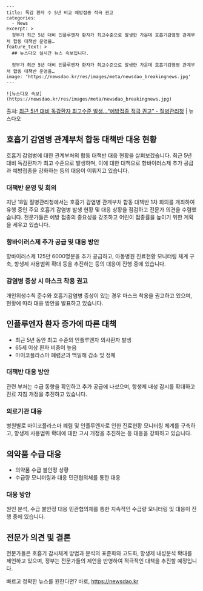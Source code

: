     ---
    title: 독감 환자 수 5년 비교 예방접종 적극 권고
    categories:
      - News
    excerpt: >
      정부가 최근 5년 대비 인플루엔자 환자가 최고수준으로 발생한 가운데 호흡기감염병 관계부처 합동 대책반 운영을…
    feature_text: >
      ## 뉴스다오 실시간 뉴스 속보입니다.
    
      정부가 최근 5년 대비 인플루엔자 환자가 최고수준으로 발생한 가운데 호흡기감염병 관계부처 합동 대책반 운영을…
    image: 'https://newsdao.kr/res/images/meta/newsdao_breakingnews.jpg'
    ---
    
    ![뉴스다오 속보](https://newsdao.kr/res/images/meta/newsdao_breakingnews.jpg)

<p>출처: <a href="https://newsdao.kr/2831" rel="dofollow">최근 5년 대비 독감환자 최고수준 발생…“예방접종 적극 권고”   - 질병관리청</a> | 뉴스다오</p>

<h2 data-ke-size="size26">호흡기 감염병 관계부처 합동 대책반 대응 현황</h2>
<p data-ke-size="size16">호흡기 감염병에 대한 관계부처의 합동 대책반 대응 현황을 살펴보겠습니다. 최근 5년 대비 독감환자가 최고 수준으로 발생하며, 이에 대한 대책으로 항바이러스제 추가 공급과 예방접종을 강화하는 등의 대응이 이뤄지고 있습니다.</p>

<h3><b>대책반 운영 및 회의</b></h3>
<p data-ke-size="size16">지난 18일 질병관리청에서는 호흡기 감염병 관계부처 합동 대책반 1차 회의를 개최하여 유행 중인 주요 호흡기 감염병 발생 현황 및 대응 상황을 점검하고 전문가 의견을 수렴했습니다. 전문가들은 예방 접종의 중요성을 강조하고 어린이 접종률을 높이기 위한 계획을 세우고 있습니다.</p>

<h3><b>항바이러스제 추가 공급 및 대응 방안</b></h3>
<p data-ke-size="size16">항바이러스제 125만 6000명분을 추가 공급하고, 아동병원 진료현황 모니터링 체계 구축, 항생제 사용범위 확대 등을 추진하는 등의 대응이 진행 중에 있습니다.</p>

<h3><b>감염병 증상 시 마스크 착용 권고</b></h3>
<p data-ke-size="size16">개인위생수칙 준수와 호흡기감염병 증상이 있는 경우 마스크 착용을 권고하고 있으며, 현황에 따라 대응 방안을 발표하고 있습니다.</p>

<h2 data-ke-size="size26">인플루엔자 환자 증가에 따른 대책</h2>
<ul>
    <li>최근 5년 동안 최고 수준의 인플루엔자 의사환자 발생</li>
    <li>65세 이상 환자 비중이 높음</li>
    <li>마이코플라스마 폐렴균과 백일해 감소 및 정체</li>
</ul>

<h3><b>대책반 대응 방안</b></h3>
<p data-ke-size="size16">관련 부처는 수급 동향을 확인하고 추가 공급에 나섰으며, 항생제 내성 감시를 확대하고 진료 지침 개정을 추진하고 있습니다.</p>

<h3><b>의료기관 대응</b></h3>
<p data-ke-size="size16">병원별로 마이코플라스마 폐렴 및 인플루엔자로 인한 진료현황 모니터링 체계를 구축하고, 항생제 사용범위 확대에 대한 고시 개정을 추진하는 등 대응을 강화하고 있습니다.</p>

<h2 data-ke-size="size26">의약품 수급 대응</h2>
<ul>
    <li>의약품 수급 불안정 상황</li>
    <li>수급량 모니터링과 대응 민관협의체를 통한 대응</li>
</ul>

<h3><b>대응 방안</b></h3>
<p data-ke-size="size16">원인 분석, 수급 불안정 대응 민관협의체를 통한 지속적인 수급량 모니터링 및 대응이 진행 중에 있습니다.</p>

<h2 data-ke-size="size26">전문가 의견 및 결론</h2>
<p data-ke-size="size16">전문가들은 호흡기 감시체계 방법과 분석의 표준화와 고도화, 항생제 내성분석 확대를 제언하고 있으며, 정부는 전문가들의 제언을 반영하여 적극적인 대책을 추진할 예정입니다.</p> 

빠르고 정확한 뉴스를 원한다면? 바로, <a href="https://newsdao.kr" rel="dofollow">https://newsdao.kr</a>


    
